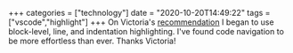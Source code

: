 +++
categories = ["technology"]
date = "2020-10-20T14:49:22"
tags = ["vscode","highlight"]
+++
On Victoria's [recommendation](https://victoria.dev/blog/technical-ergonomics-for-the-efficient-developer/) I began to use block-level, line, and indentation highlighting. I've found code navigation to be more effortless than ever. Thanks Victoria!
               
